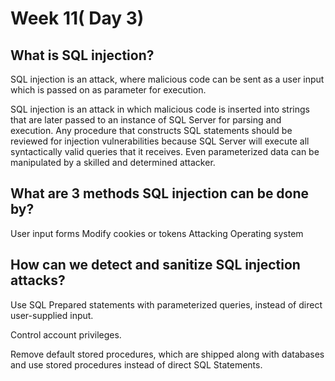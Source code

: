 # Week 11( Day 3)

## What is SQL injection?

SQL injection is an attack, where malicious code can be sent as a user input which is passed on as parameter for execution.

SQL injection is an attack in which malicious code is inserted into strings that are later passed to an instance of SQL Server for parsing and execution. Any procedure that constructs SQL statements should be reviewed for injection vulnerabilities because SQL Server will execute all syntactically valid queries that it receives. Even parameterized data can be manipulated by a skilled and determined attacker.

## What are 3 methods SQL injection can be done by?

User input forms
Modify cookies or tokens
Attacking Operating system

## How can we detect and sanitize SQL injection attacks?

Use SQL Prepared statements with parameterized queries, instead of direct user-supplied input.

Control account privileges.

Remove default stored procedures, which are shipped along with databases and use stored procedures instead of direct SQL Statements.